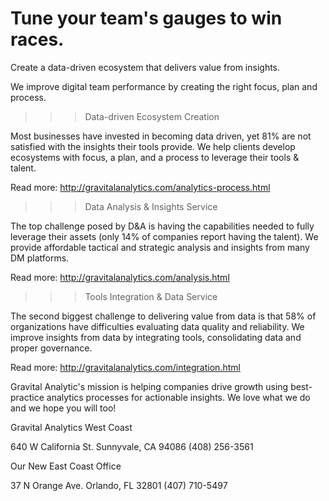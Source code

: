 # Tune your team's gauges to win races.

Create a data-driven ecosystem that delivers value from insights.

We improve digital team performance by creating the right focus, plan and process.

>>>Data-driven Ecosystem Creation

Most businesses have invested in becoming data driven, yet 81% are not satisfied with the insights their tools provide. We help clients develop ecosystems with focus, a plan, and a process to leverage their tools & talent.

Read more: http://gravitalanalytics.com/analytics-process.html

>>>Data Analysis & Insights Service

The top challenge posed by D&A is having the capabilities needed to fully leverage their assets (only 14% of companies report having the talent). We provide affordable tactical and strategic analysis and insights from many DM platforms.

Read more: http://gravitalanalytics.com/analysis.html

>>>Tools Integration & Data Service

The second biggest challenge to delivering value from data is that 58% of organizations have difficulties evaluating data quality and reliability. We improve insights from data by integrating tools, consolidating data and proper governance.

Read more: http://gravitalanalytics.com/integration.html

Gravital Analytic's mission is helping companies drive growth using best-practice analytics processes for actionable insights. We love what we do and we hope you will too!

Gravital Analytics West Coast

 640 W California St.
 Sunnyvale, CA 94086
 (408) 256-3561
 
 Our New East Coast Office

 37 N Orange Ave.
 Orlando, FL 32801
 (407) 710-5497

